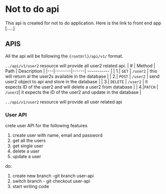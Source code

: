 # Not to do api

This api is created for not to do application.
Here is the link to front end app [.....]

## APIS

All the api will be following the `{rootUrl}/api/v1/` format.

`../api/v1/user2` resource will provide all user2 related api.
| # | Method | Path | Description |
|---|--------|------| ----------- |
| 1.| `GET` | `/user2` | this will return al the user2s available in the database |
| 2.| `POST` | `/user2` | send user2 object to api and store in the database |
| 3.| `DELETE` | `/user2` | it expects ID of the user2 and will delete a user2 from database |
| 4.|`PATCH` | `/user2`| it expects the ID of the user2 and update in the database |

`../api/v1/user2` resource will provide all user related api

### User API

crete user API for the following features

1. create user with name, email and password
2. get all the users
3. get single user
4. delete a user
5. update a user

do:

1. create new branch -git branch user-api
2. switch branch - git checkout user-api
3. start writing code
